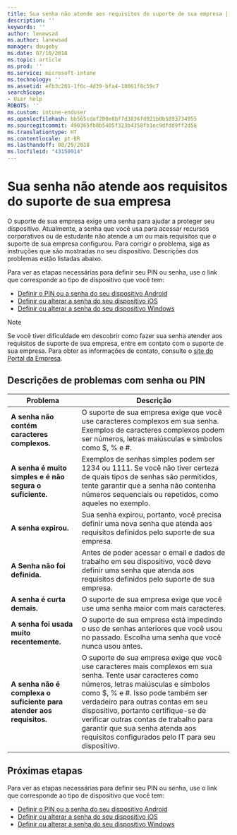 ```yaml
---
title: Sua senha não atende aos requisitos do suporte de sua empresa | Microsoft Docs
description: ''
keywords: ''
author: lenewsad
ms.author: lanewsad
manager: dougeby
ms.date: 07/10/2018
ms.topic: article
ms.prod: ''
ms.service: microsoft-intune
ms.technology: ''
ms.assetid: efb3c261-1f6c-4d39-bfa4-18661f8c59c7
searchScope:
- User help
ROBOTS: ''
ms.custom: intune-enduser
ms.openlocfilehash: bb565cdaf200e8bf7d3836fd921b0b5893734955
ms.sourcegitcommit: 490365fb8b5405f323b4358fb1ec9dfdd9ff2d58
ms.translationtype: HT
ms.contentlocale: pt-BR
ms.lasthandoff: 08/29/2018
ms.locfileid: "43150914"
---
```

# <a name="your-password-does-not-meet-your-company-supports-requirements"></a>Sua senha não atende aos requisitos do suporte de sua empresa

O suporte de sua empresa exige uma senha para ajudar a proteger seu dispositivo. Atualmente, a senha que você usa para acessar recursos corporativos ou de estudante não atende a um ou mais requisitos que o suporte de sua empresa configurou. Para corrigir o problema, siga as instruções que são mostradas no seu dispositivo. Descrições dos problemas estão listadas abaixo.

Para ver as etapas necessárias para definir seu PIN ou senha, use o link que corresponde ao tipo de dispositivo que você tem:

- [Definir o PIN ou a senha do seu dispositivo Android](set-your-pin-or-password-android.md)
- [Definir ou alterar a senha do seu dispositivo iOS](set-or-change-your-passcode-ios.md)
- [Definir ou alterar a senha do seu dispositivo Windows](set-or-change-your-password-windows.md)

> [!NOTE]
> Se você tiver dificuldade em descobrir como fazer sua senha atender aos requisitos de suporte de sua empresa, entre em contato com o suporte de sua empresa. Para obter as informações de contato, consulte o [site do Portal da Empresa](https://go.microsoft.com/fwlink/?linkid=2010980).

## <a name="pin-or-password-issue-descriptions"></a>Descrições de problemas com senha ou PIN

| **Problema** | **Descrição** |
|-----------------------------------------------------|------------------------------------------------------------------------------------------------------------------------------------------------------------------------------------------------------------------------------------------------------------------------------------------------------------------------------------------------------------|
| **A senha não contém caracteres complexos.** | O suporte de sua empresa exige que você use caracteres complexos em sua senha. Exemplos de caracteres complexos podem ser números, letras maiúsculas e símbolos como $, % e #. |
| **A senha é muito simples e é não segura o suficiente.** | Exemplos de senhas simples podem ser 1234 ou 1111. Se você não tiver certeza de quais tipos de senhas são permitidos, tente garantir que a senha não contenha números sequenciais ou repetidos, como aqueles no exemplo. |
| **A senha expirou.** | Sua senha expirou, portanto, você precisa definir uma nova senha que atenda aos requisitos definidos pelo suporte de sua empresa. |
| **A Senha não foi definida.** | Antes de poder acessar o email e dados de trabalho em seu dispositivo, você deve definir uma senha que atenda aos requisitos definidos pelo suporte de sua empresa. |
| **A senha é curta demais.** | O suporte de sua empresa exige que você use uma senha maior com mais caracteres. |
| **A senha foi usada muito recentemente.** | O suporte de sua empresa está impedindo o uso de senhas anteriores que você usou no passado. Escolha uma senha que você nunca usou antes. |
| **A senha não é complexa o suficiente para atender aos requisitos.** | O suporte de sua empresa exige que você use caracteres mais complexos em sua senha. Tente usar caracteres como números, letras maiúsculas e símbolos como $, % e #. Isso pode também ser verdadeiro para outras contas em seu dispositivo, portanto certifique-se de verificar outras contas de trabalho para garantir que sua senha atenda aos requisitos configurados pelo IT para seu dispositivo. |

## <a name="next-steps"></a>Próximas etapas

Para ver as etapas necessárias para definir seu PIN ou senha, use o link que corresponde ao tipo de dispositivo que você tem:

- [Definir o PIN ou a senha do seu dispositivo Android](set-your-pin-or-password-android.md)
- [Definir ou alterar a senha do seu dispositivo iOS](set-or-change-your-passcode-ios.md)
- [Definir ou alterar a senha do seu dispositivo Windows](set-or-change-your-password-windows.md)
